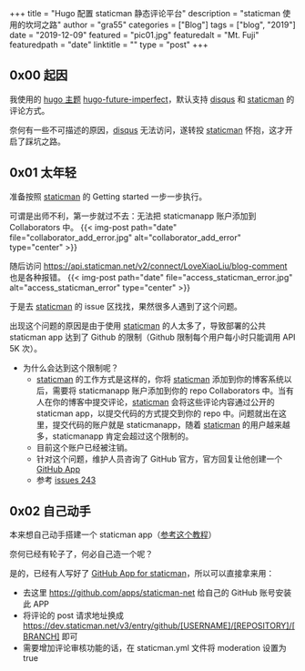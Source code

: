 +++
title = "Hugo 配置 staticman 静态评论平台"
description = "staticman 使用的坎坷之路"
author = "gra55"
categories = ["Blog"]
tags = ["blog", "2019"]
date = "2019-12-09"
featured = "pic01.jpg"
featuredalt = "Mt. Fuji"
featuredpath = "date"
linktitle = ""
type = "post"
+++

## 0x00 起因

我使用的 [hugo 主题](https://themes.gohugo.io/) [hugo-future-imperfect](https://github.com/jpescador/hugo-future-imperfect)，默认支持 [disqus](http://www.disqus.com/) 和 [staticman](https://staticman.net/) 的评论方式。

奈何有一些不可描述的原因，[disqus](http://www.disqus.com/) 无法访问，遂转投 [staticman](https://staticman.net/) 怀抱，这才开启了踩坑之路。

## 0x01 太年轻

准备按照 [staticman](https://staticman.net/) 的 Getting started 一步一步执行。

可谓是出师不利，第一步就过不去：无法把 staticmanapp 账户添加到 Collaborators 中。
{{< img-post path="date" file="collaborator_add_error.jpg" alt="collaborator_add_error" type="center" >}}

随后访问 https://api.staticman.net/v2/connect/LoveXiaoLiu/blog-comment 也是各种报错。
{{< img-post path="date" file="access_staticman_error.jpg" alt="access_staticman_error" type="center" >}}

于是去 [staticman](https://staticman.net/) 的 issue 区找找，果然很多人遇到了这个问题。

出现这个问题的原因是由于使用 [staticman](https://staticman.net/) 的人太多了，导致部署的公共 staticman app 达到了 Github 的限制（Github 限制每个用户每小时只能调用 API 5K 次）。

+ 为什么会达到这个限制呢？
  + [staticman](https://staticman.net/) 的工作方式是这样的，你将 [staticman](https://staticman.net/) 添加到你的博客系统以后，需要将 staticmanapp 账户添加到你的 repo Collaborators 中。当有人在你的博客中提交评论，[staticman](https://staticman.net/) 会将这些评论内容通过公开的 staticman app，以提交代码的方式提交到你的 repo 中。问题就出在这里，提交代码的账户就是 staticmanapp，随着 [staticman](https://staticman.net/) 的用户越来越多，staticmanapp 肯定会超过这个限制的。
  + 目前这个账户已经被注销。
  + 针对这个问题，维护人员咨询了 GitHub 官方，官方回复让他创建一个 [GitHub App](https://developer.github.com/apps/)
  + 参考 [issues 243](https://github.com/eduardoboucas/staticman/issues/243)

## 0x02 自己动手

本来想自己动手搭建一个 staticman app（[参考这个教程](https://github.com/eduardoboucas/staticman/issues/243#issuecomment-447296229)）

奈何已经有轮子了，何必自己造一个呢？

是的，已经有人写好了 [GitHub App for staticman](https://github.com/eduardoboucas/staticman/issues/243#issuecomment-453754860)，所以可以直接拿来用：

+ 去这里  https://github.com/apps/staticman-net 给自己的 GitHub 账号安装此 APP
+ 将评论的 post 请求地址换成 https://dev.staticman.net/v3/entry/github/[USERNAME]/[REPOSITORY]/[BRANCH] 即可
+ 需要增加评论审核功能的话，在 staticman.yml 文件将 moderation 设置为 true 
